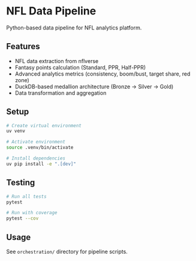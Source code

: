 # NFL Data Pipeline

Python-based data pipeline for NFL analytics platform.

## Features

- NFL data extraction from nflverse
- Fantasy points calculation (Standard, PPR, Half-PPR)
- Advanced analytics metrics (consistency, boom/bust, target share, red zone)
- DuckDB-based medallion architecture (Bronze → Silver → Gold)
- Data transformation and aggregation

## Setup

```bash
# Create virtual environment
uv venv

# Activate environment
source .venv/bin/activate

# Install dependencies
uv pip install -e ".[dev]"
```

## Testing

```bash
# Run all tests
pytest

# Run with coverage
pytest --cov
```

## Usage

See `orchestration/` directory for pipeline scripts.